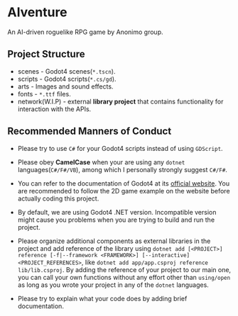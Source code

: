 # AIventure
An AI-driven roguelike RPG game by Anonimo group.

## Project Structure

-   scenes - Godot4 scenes(`*.tscn`).
-   scripts - Godot4 scripts(`*.cs/gd`).
-   arts - Images and sound effects.
-   fonts - `*.ttf` files.
-   network(W.I.P) - external **library project** that contains functionality for interaction with the APIs.

## Recommended Manners of Conduct

-   Please try to use `C#` for your Godot4 scripts instead of using `GDScript`.
-   Please obey **CamelCase** when your are using any `dotnet` languages(`C#/F#/VB`), among which I personally strongly suggest `C#/F#`.
-   You can refer to the documentation of Godot4 at its [official website](https://docs.godotengine.org/en/stable/contributing/ways_to_contribute.html#contributing-to-the-documentation). You are recommended to follow the 2D game example on the website before actually coding this project.
-   By default, we are using Godot4 .NET version. Incompatible version might cause you problems when you are trying to build and run the project.

-   Please organize additional components as external libraries in the project and add reference of the library using `dotnet add [<PROJECT>] reference [-f|--framework <FRAMEWORK>] [--interactive] <PROJECT_REFERENCES>`, like `dotnet add app/app.csproj reference lib/lib.csproj`. By adding the reference of your project to our main one, you can call your own functions without any effort other than `using/open` as long as you wrote your project in any of the `dotnet` languages.
-   Please try to explain what your code does by adding brief documentation.

